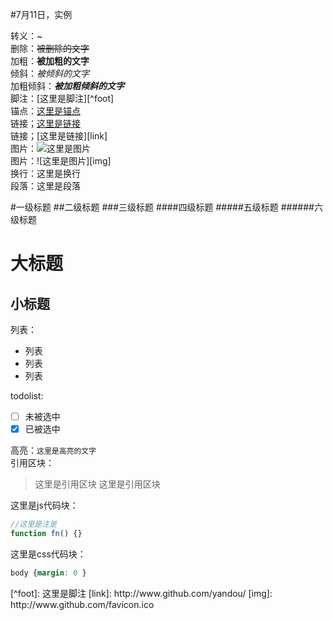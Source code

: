 #7月11日，实例

转义：\~  
删除：~~被删除的文字~~  
加粗：**被加粗的文字**  
倾斜：*被倾斜的文字*  
加粗倾斜：***被加粗倾斜的文字***  
脚注：[这里是脚注][^foot]  
锚点：[这里是锚点](#anchor)  
链接；[这里是链接](http://www.github.com/yandou/)  
链接；[这里是链接][link]  
图片：![这里是图片](http://www.github.com/favicon.ico)  
图片：![这里是图片][img]  
换行：这里是换行  
段落：这里是段落

#一级标题
##二级标题
###三级标题
####四级标题
#####五级标题
######六级标题

大标题
=
小标题
-

列表：   
+ 列表
+ 列表
+ 列表

todolist:  
- [ ] 未被选中
- [x] 已被选中

高亮：`这里是高亮的文字`  
引用区块：  
> 这里是引用区块
> 这里是引用区块  

这里是js代码块：  
```javascript
//这里是注是
function fn() {}
```

这里是css代码块：  
```css
body {margin: 0 }
```

<div id="anchor"></div>
[^foot]: 这里是脚注
[link]: http://www.github.com/yandou/
[img]: http://www.github.com/favicon.ico 


